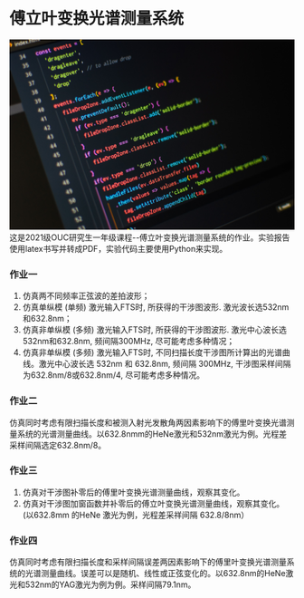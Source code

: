 # 傅立叶变换光谱测量系统
![](https://github.com/HuangRunHua/Fourier-transform-spectrum-measurement-system/blob/main/pankaj-patel-_SgRNwAVNKw-unsplash.jpg)
这是2021级OUC研究生一年级课程--傅立叶变换光谱测量系统的作业。实验报告使用latex书写并转成PDF，实验代码主要使用Python来实现。
 
### 作业一
1. 仿真两不同频率正弦波的差拍波形；
2. 仿真单纵模 (单频) 激光输入FTS时, 所获得的干涉图波形. 激光波长选532nm和632.8nm；
3. 仿真非单纵模 (多频) 激光输入FTS时, 所获得的干涉图波形. 激光中心波长选532nm和632.8nm, 频间隔300MHz, 尽可能考虑多种情况；
4. 仿真非单纵模 (多频) 激光输入FTS时, 不同扫描长度干涉图所计算出的光谱曲线。激光中心波长选 532nm 和 632.8nm, 频间隔 300MHz, 干涉图采样间隔为632.8nm/8或632.8nm/4, 尽可能考虑多种情况。

### 作业二
仿真同时考虑有限扫描长度和被测入射光发散角两因素影响下的傅里叶变换光谱测量系统的光谱测量曲线。以632.8nmm的HeNe激光和532nm激光为例。光程差采样间隔选定632.8nm/8。

### 作业三
1. 仿真对干涉图补零后的傅里叶变换光谱测量曲线，观察其变化。
2. 仿真对干涉图加窗函数并补零后的傅立叶变换光谱测量曲线，观察其变化。
(以632.8mm 的HeNe 激光为例，光程差采祥间隔 632.8/8nm）

### 作业四
仿真同时考虑有限扫描长度和采样间隔误差两因素影响下的傅里叶变换光谱测量系统的光谱测量曲线。误差可以是随机、线性或正弦变化的。以632.8nm的HeNe激光和532nm的YAG激光为例为例。采样间隔79.1nm。



